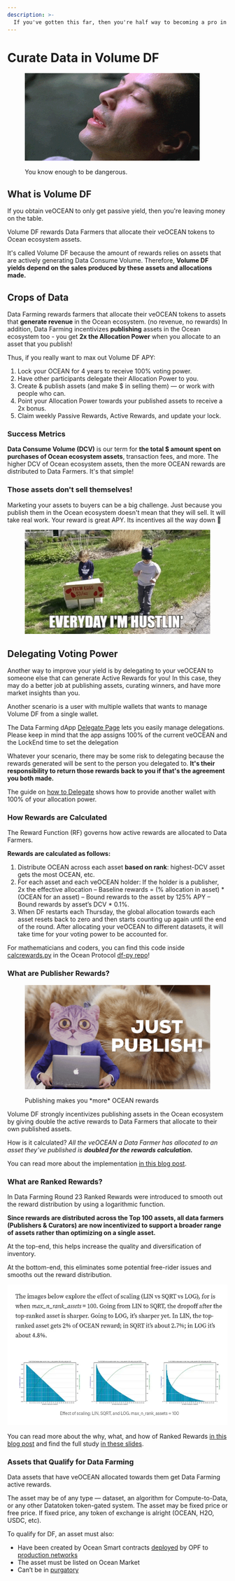 ```yaml
---
description: >-
  If you've gotten this far, then you're half way to becoming a pro in Ocean Protocol's Data Farming dApp!
---
```


# Curate Data in Volume DF

<figure><img src="../.gitbook/assets/gif/i-know-kung-fu.gif" alt=""><figcaption><p>You know enough to be dangerous.</p></figcaption></figure>

## What is Volume DF

If you obtain veOCEAN to only get passive yield, then you're leaving money on the table.  

Volume DF rewards Data Farmers that allocate their veOCEAN tokens to Ocean ecosystem assets.  

It's called Volume DF because the amount of rewards relies on assets that are actively generating Data Consume Volume. Therefore, **Volume DF yields depend on the sales produced by these assets and allocations made.**  

## Crops of Data

Data Farming rewards farmers that allocate their veOCEAN tokens to assets that **generate revenue** in the Ocean ecosystem. (no revenue, no rewards) In addition, Data Farming incentivizes **publishing** assets in the Ocean ecosystem too - you get **2x the Allocation Power** when you allocate to an asset that you publish!

Thus, if you really want to max out Volume DF APY:
1. Lock your OCEAN for 4 years to receive 100% voting power.
1. Have other participants delegate their Allocation Power to you.
1. Create & publish assets (and make $ in selling them) — or work with people who can.
1. Point your Allocation Power towards your published assets to receive a 2x bonus.
1. Claim weekly Passive Rewards, Active Rewards, and update your lock.

### Success Metrics

**Data Consume Volume (DCV)** is our term for **the total $ amount spent on purchases of Ocean ecosystem assets**, transaction fees, and more. The higher DCV of Ocean ecosystem assets, then the more OCEAN rewards are distributed to Data Farmers. It's that simple!

### Those assets don't sell themselves!

Marketing your assets to buyers can be a big challenge. Just because you publish them in the Ocean ecosystem doesn't mean that they will sell. It will take real work. Your reward is great APY. Its incentives all the way down 🙂

<figure><img src="../.gitbook/assets/gif/hustlin.gif" alt=""><figcaption></figcaption></figure>

## Delegating Voting Power

Another way to improve your yield is by delegating to your veOCEAN to someone else that can generate Active Rewards for you! In this case, they may do a better job at publishing assets, curating winners, and have more market insights than you.

Another scenario is a user with multiple wallets that wants to manage Volume DF from a single wallet.

The Data Farming dApp [Delegate Page](https://df.oceandao.org/delegate) lets you easily manage delegations. Please keep in mind that the app assigns 100% of the current veOCEAN and the LockEnd time to set the delegation

Whatever your scenario, there may be some risk to delegating because the rewards generated will be sent to the person you delegated to. **It's their responsibility to return those rewards back to you if that's the agreement you both made.**

The guide on [how to Delegate](../user-guides/data-farming/how-to-delegate.md) shows how to provide another wallet with 100% of your allocation power.

### How Rewards are Calculated

The Reward Function (RF) governs how active rewards are allocated to Data Farmers.

**Rewards are calculated as follows:**

1. Distribute OCEAN across each asset **based on rank**: highest-DCV asset gets the most OCEAN, etc.
1. For each asset and each veOCEAN holder: If the holder is a publisher, 2x the effective allocation – Baseline rewards = (% allocation in asset) \* (OCEAN for an asset) – Bound rewards to the asset by 125% APY – Bound rewards by asset’s DCV \* 0.1%.
1. When DF restarts each Thursday, the global allocation towards each asset resets back to zero and then starts counting up again until the end of the round. After allocating your veOCEAN to different datasets, it will take time for your voting power to be accounted for. 

For mathematicians and coders, you can find this code inside [calcrewards.py](https://github.com/oceanprotocol/df-py/blob/main/df_py/volume/calc_rewards.py) in the Ocean Protocol [df-py repo](https://github.com/oceanprotocol/df-py/)!

### What are Publisher Rewards?

<figure><img src="../.gitbook/assets/gif/just-publish.gif" alt=""><figcaption><p>Publishing makes you *more* OCEAN rewards</p></figcaption></figure>

Volume DF strongly incentivizes publishing assets in the Ocean ecosystem by giving double the active rewards to Data Farmers that allocate to their own published assets.

How is it calculated? _All the veOCEAN a Data Farmer has allocated to an asset they’ve published is **doubled for the rewards calculation.**_

You can read more about the implementation [in this blog post](https://blog.oceanprotocol.com/data-farming-publisher-rewards-f2639525e508).

### What are Ranked Rewards?

In Data Farming Round 23 Ranked Rewards were introduced to smooth out the reward distribution by using a logarithmic function.

**Since rewards are distributed across the Top 100 assets, all data farmers (Publishers & Curators) are now incentivized to support a broader range of assets rather than optimizing on a single asset.**

At the top-end, this helps increase the quality and diversification of inventory.

At the bottom-end, this eliminates some potential free-rider issues and smooths out the reward distribution.

![Ranked Rewards](../.gitbook/assets/rewards/ranked_rewards_study.png)

You can read more about the why, what, and how of Ranked Rewards [in this blog post](https://blog.oceanprotocol.com/data-farming-df22-completed-df23-started-reward-function-tuned-ffd4359657ee) and find the full study [in these slides](https://docs.google.com/presentation/d/1HIA2zV8NUPpCELmi2WFwnAbHmFFrcXjNQiCpEqJ2Jdg/).

### Assets that Qualify for Data Farming

Data assets that have veOCEAN allocated towards them get Data Farming active rewards.

The asset may be of any type — dataset, an algorithm for Compute-to-Data, or any other Datatoken token-gated system. The asset may be fixed price or free price. If fixed price, any token of exchange is alright (OCEAN, H2O, USDC, etc).

To qualify for DF, an asset must also:

* Have been created by Ocean Smart contracts [deployed](https://github.com/oceanprotocol/contracts/blob/v4main/addresses/address.json) by OPF to [production networks](../discover/networks/README.md)
* The asset must be listed on Ocean Market
* Can’t be in [purgatory](https://github.com/oceanprotocol/list-purgatory/blob/main/policies/README.md)
